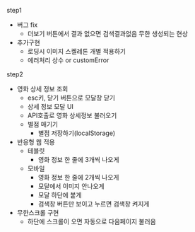 step1

- 버그 fix
  - 더보기 버튼에서 결과 없으면 검색결과없음 무한 생성되는 현상
- 추가구현
  - 로딩시 이미지 스켈레톤 개별 적용하기
  - 에러처리 상수 or customError

step2

- 영화 상세 정보 조회
  - esc키, 닫기 버튼으로 모달창 닫기
  - 상세 정보 모달 UI
  - API호출로 영화 상세정보 불러오기
  - 별점 매기기
    - 별점 저장하기(localStorage)
- 반응형 웹 적용
  - 테블릿
    - 영화 정보 한 줄에 3개씩 나오게
  - 모바일
    - 영화 정보 한 줄에 2개씩 나오게
    - 모달에서 이미지 안나오게
    - 모달 하단에 붙게
    - 검색창 버튼만 보이고 누르면 검색창 켜지게
- 무한스크롤 구현
  - 하단에 스크롤이 오면 자동으로 다음페이지 불러옴
